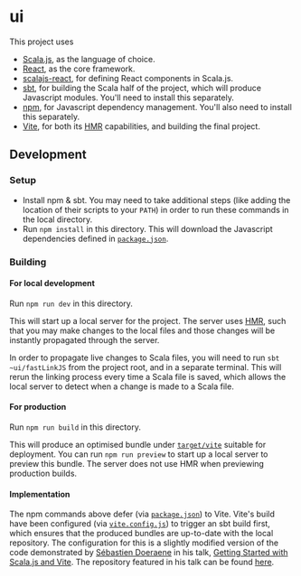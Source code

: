 # ui
This project uses
- [Scala.js](https://www.scala-js.org/), as the language of choice.
- [React](https://reactjs.org/), as the core framework.
- [scalajs-react](https://github.com/japgolly/scalajs-react), for defining React components in Scala.js.
- [sbt](https://www.scala-sbt.org/), for building the Scala half of the project, which will produce Javascript modules. You'll need to install this separately.
- [npm](https://www.npmjs.com/), for Javascript dependency management. You'll also need to install this separately.
- [Vite](https://vitejs.dev/), for both its [HMR](https://vitejs.dev/guide/features.html#hot-module-replacement) capabilities, and building the final project.

## Development
### Setup
- Install npm & sbt. You may need to take additional steps (like adding the location of their scripts to your `PATH`) in order to run these commands in the local directory.
- Run `npm install` in this directory. This will download the Javascript dependencies defined in [`package.json`](package.json).

### Building
#### For local development 
Run `npm run dev` in this directory.

This will start up a local server for the project. The server uses [HMR](https://vitejs.dev/guide/features.html#hot-module-replacement), such that you may make changes to the local files and those changes will be instantly propagated through the server.

In order to propagate live changes to Scala files, you will need to run `sbt ~ui/fastLinkJS` from the project root, and in a separate terminal. This will rerun the linking process every time a Scala file is saved, which allows the local server to detect when a change is made to a Scala file.

#### For production
Run `npm run build` in this directory.

This will produce an optimised bundle under [`target/vite`](target/vite) suitable for deployment. You can run `npm run preview` to start up a local server to preview this bundle. The server does not use HMR when previewing production builds.

#### Implementation
The npm commands above defer (via [`package.json`](package.json)) to Vite. Vite's build have been configured (via [`vite.config.js`](vite.config.js)) to trigger an sbt build first, which ensures that the produced bundles are up-to-date with the local repository. The configuration for this is a slightly modified version of the code demonstrated by [Sébastien Doeraene](https://github.com/sjrd) in his talk, [Getting Started with Scala.js and Vite](https://www.youtube.com/watch?v=dv7fPmgFTNA). The repository featured in his talk can be found [here](https://github.com/sjrd/scalajs-sbt-vite-laminar-chartjs-example).

